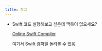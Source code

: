 ```yaml
---
title: 참고
---
```



- Swift 코드 실행해보고 싶은데 맥북이 없으세요?<br/>
    
    [Online Swift Compiler](https://www.programiz.com/swift/online-compiler/)
    
    여기서 Swift 컴파일 돌려볼 수 있음